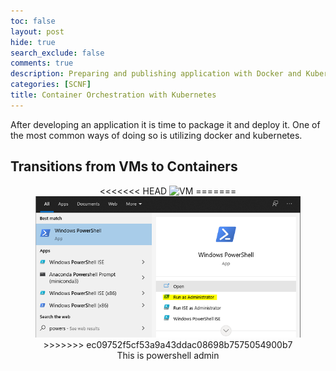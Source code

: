 ```yaml
---
toc: false
layout: post
hide: true
search_exclude: false
comments: true
description: Preparing and publishing application with Docker and Kubernetes
categories: [SCNF]
title: Container Orchestration with Kubernetes 
---
```


After developing an application it is time to package it and deploy it. One of the most common ways of doing so is utilizing docker and kubernetes. 

## Transitions from VMs to Containers


<figure align = "center">
<<<<<<< HEAD
 <img src="{{ site.baseurl }}/images/20210631_ps_admin.PNG" alt="VM" />
=======
 <img src="images/20210631_ps_admin.PNG" alt="VM" />
>>>>>>> ec09752f5cf53a9a43ddac08698b7575054900b7
 <figcaption>
 This is powershell admin
 </figcaption>
</figure>